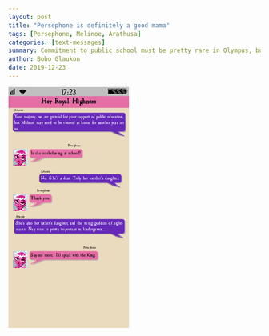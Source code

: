 ```yaml
---
layout: post
title: "Persephone is definitely a good mama"
tags: [Persephone, Melinoe, Arathusa]
categories: [text-messages]
summary: Commitment to public school must be pretty rare in Olympus, but naps are important, too!
author: Bobo Glaukon
date: 2019-12-23
---
```


![Nightmares at naptime.](/assets/img/nightmares.png)

